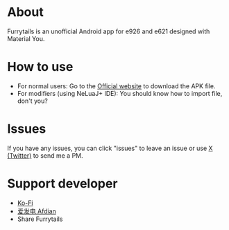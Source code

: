 # About
Furrytails is an unofficial Android app for e926 and e621 designed with Material You.

# How to use
- For normal users: Go to the [Official website](https://pj.hooskai.top/furski/) to download the APK file.
- For modifiers (using NeLuaJ+ IDE): You should know how to import file, don't you?

# Issues
If you have any issues, you can click "issues" to leave an issue or use [X (Twitter)](https://twitter.com/hhusky0314) to send me a PM.

# Support developer
- [Ko-Fi](https://ko-fi.com/hooskai)
- [爱发电 Afdian](https://afdian.con/a/hooskai)
- Share Furrytails
